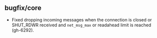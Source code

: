 ## bugfix/core

* Fixed dropping incoming messages when the connection is closed or SHUT_RDWR
  received and `net_msg_max` or readahead limit is reached (gh-6292).
